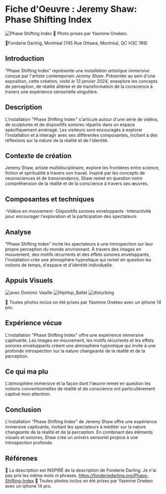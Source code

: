 # Fiche d'Oeuvre : Jeremy Shaw: Phase Shifting Index
![Phase Shifting Index](https://github.com/yas0reo/H24_V11_inspirations_onekeo/assets/143228707/39d2b357-dd19-401c-b5a2-64da1d6422e8)
📸 Photo prises par Yasmine Onekeo.

📍Fonderie Darling, Montréal
(745 Rue Ottawa, Montréal, QC H3C 1R8)


## Introduction

"Phase Shifting Index" représente *une installation artistique immersive* conçue par l'artiste contemporain *Jeremy Shaw*. Présentée au sein d'une exposition, cette création, *visité le 13 janvier 2024*, enexplore les concepts de perception, de réalité altérée et de transformation de la conscience à travers une expérience sensorielle singulière.


## Description

L'installation "Phase Shifting Index" s'articule autour d'une série de vidéos, de sculptures et de dispositifs sonores répartis dans un espace spécifiquement aménagé. Les visiteurs sont encouragés à explorer l'installation et à interagir avec ses différentes composantes, incitant à des réflexions sur la nature de la réalité et de l'identité.


## Contexte de création

Jeremy Shaw, artiste multidisciplinaire, explore les frontières entre science, fiction et spiritualité à travers son travail. Inspiré par les concepts de neurosciences et de transcendance, Shaw remet en question notre compréhension de la réalité et de la conscience à travers ses œuvres.

## Composantes et techniques

-Vidéos en mouvement
-Dispositifs sonores enveloppants
-Interactivité pour encourager l'exploration et la participation des spectateurs

## Analyse

"Phase Shifting Index" incite les spectateurs à une introspection sur leur propre perception du monde environnant. À travers des images en mouvement, des motifs récurrents et des effets sonores enveloppants, l'installation crée une atmosphère hypnotique qui remet en question les notions de temps, d'espace et d'identité individuelle.


## Appuis Visuels

![avec Dominic Vasille](https://github.com/yas0reo/H24_V11_inspirations_onekeo/assets/143228707/f08ff04a-81b4-44f5-9ffc-38f1c49db0a5)
![HipHop_Ballet](https://github.com/yas0reo/H24_V11_inspirations_onekeo/assets/143228707/bfc98b39-a1cb-423c-b4db-324b71468516)
![disturbing](https://github.com/yas0reo/H24_V11_inspirations_onekeo/assets/143228707/cb9acdb6-2cf0-440c-8b41-e2f974d704fa)

📸 Toutes photos inclus on été prises par Yasmine Onekeo avec un iphone 14 pro.

## Expérience vécue

L'installation "Phase Shifting Index" offre une expérience immersive captivante. Les images en mouvement, les motifs récurrents et les effets sonores enveloppants créent une atmosphère hypnotique qui invite à une profonde introspection sur la nature changeante de la réalité et de la perception.

## Ce qui ma plu

L'atmosphère immersive et la façon dont l'œuvre remet en question les notions conventionnelles de réalité et de conscience ont particulièrement captivé mon attention.

## Conclusion

L'installation "Phase Shifting Index" de Jeremy Shaw offre une expérience immersive captivante, invitant les spectateurs à méditer sur la nature changeante de la réalité et de la perception. En combinant des éléments visuels et sonores, Shaw crée un univers sensoriel propice à une introspection profonde.


## Référenes
📄 La description est INSPIRÉ de la description de Fonderie Darling. Je n'ai pas pris les même mots ni phrases.
https://fonderiedarling.org/Phase-Shifting-Index
📸 Toutes photos inclus on été prises par Yasmine Onekeo avec un iphone 14 pro.

